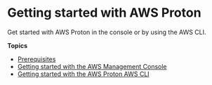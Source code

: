 # Getting started with AWS Proton<a name="ug-getting-started"></a>

Get started with AWS Proton in the console or by using the AWS CLI\.

**Topics**
+ [Prerequisites](getting-started-prerequisites.md)
+ [Getting started with the AWS Management Console](ug-get-started-console.md)
+ [Getting started with the AWS Proton​ AWS CLI](ug-getting-started-cli.md)